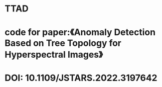 # TTAD
# code for paper:《Anomaly Detection Based on Tree Topology for Hyperspectral Images》
# DOI: 10.1109/JSTARS.2022.3197642
